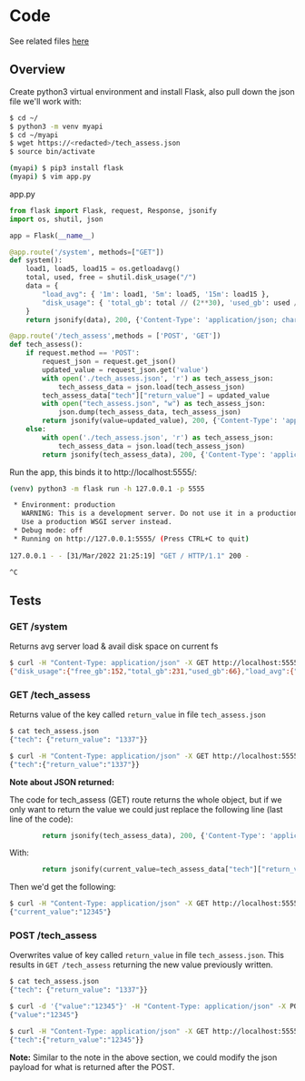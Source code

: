 # Code

See related files [here](https://github.com/davekznza/challenge/tree/main/code)

## Overview

Create python3 virtual environment and install Flask, also pull down the json file we'll work with:
```sh
$ cd ~/
$ python3 -m venv myapi
$ cd ~/myapi
$ wget https://<redacted>/tech_assess.json
$ source bin/activate

(myapi) $ pip3 install flask
(myapi) $ vim app.py
```

app.py
```python
from flask import Flask, request, Response, jsonify
import os, shutil, json

app = Flask(__name__)

@app.route('/system', methods=["GET"])
def system():
    load1, load5, load15 = os.getloadavg()
    total, used, free = shutil.disk_usage("/")
    data = { 
        "load_avg": { '1m': load1, '5m': load5, '15m': load15 },
        "disk_usage": { 'total_gb': total // (2**30), 'used_gb': used // (2**30), 'free_gb': free // (2**30)}
    }
    return jsonify(data), 200, {'Content-Type': 'application/json; charset=utf-8'}

@app.route('/tech_assess',methods = ['POST', 'GET'])
def tech_assess():
    if request.method == 'POST':
        request_json = request.get_json()
        updated_value = request_json.get('value')
        with open('./tech_assess.json', 'r') as tech_assess_json:
            tech_assess_data = json.load(tech_assess_json)
        tech_assess_data["tech"]["return_value"] = updated_value
        with open("tech_assess.json", "w") as tech_assess_json:
            json.dump(tech_assess_data, tech_assess_json)
        return jsonify(value=updated_value), 200, {'Content-Type': 'application/json; charset=utf-8'}
    else:
        with open('./tech_assess.json', 'r') as tech_assess_json:
            tech_assess_data = json.load(tech_assess_json)
        return jsonify(tech_assess_data), 200, {'Content-Type': 'application/json; charset=utf-8'}
```

Run the app, this binds it to http://localhost:5555/:
```sh
(venv) python3 -m flask run -h 127.0.0.1 -p 5555

 * Environment: production
   WARNING: This is a development server. Do not use it in a production deployment.
   Use a production WSGI server instead.
 * Debug mode: off
 * Running on http://127.0.0.1:5555/ (Press CTRL+C to quit)
 
127.0.0.1 - - [31/Mar/2022 21:25:19] "GET / HTTP/1.1" 200 -

^C
```

## Tests

### GET /system

Returns avg server load & avail disk space on current fs

```sh
$ curl -H "Content-Type: application/json" -X GET http://localhost:5555/system
{"disk_usage":{"free_gb":152,"total_gb":231,"used_gb":66},"load_avg":{"15m":0.58,"1m":0.65,"5m":0.53}}
```

### GET /tech_assess

Returns value of the key called `return_value` in file `tech_assess.json`

```sh
$ cat tech_assess.json 
{"tech": {"return_value": "1337"}}

$ curl -H "Content-Type: application/json" -X GET http://localhost:5555/tech_assess 
{"tech":{"return_value":"1337"}}
```

**Note about JSON returned:** 

The code for tech_assess (GET) route returns the whole object, but if we only want to return the value we could just replace the following line (last line of the code):

```python
        return jsonify(tech_assess_data), 200, {'Content-Type': 'application/json; charset=utf-8'}
```

With:
```python
        return jsonify(current_value=tech_assess_data["tech"]["return_value"]), 200, {'Content-Type': 'application/json; charset=utf-8'}
```

Then we'd get the following:
```sh
$ curl -H "Content-Type: application/json" -X GET http://localhost:5555/tech_assess
{"current_value":"12345"}
```

### POST /tech_assess

Overwrites value of key called `return_value` in file `tech_assess.json`. This results in `GET /tech_assess` returning the new value previously written.

```sh
$ cat tech_assess.json 
{"tech": {"return_value": "1337"}}

$ curl -d '{"value":"12345"}' -H "Content-Type: application/json" -X POST http://localhost:5555/tech_assess
{"value":"12345"}

$ curl -H "Content-Type: application/json" -X GET http://localhost:5555/tech_assess 
{"tech":{"return_value":"12345"}}
```

**Note:** Similar to the note in the above section, we could modify the json payload for what is returned after the POST.